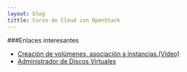 ```yaml
---
layout: blog
tittle: Curso de Cloud con OpenStack
---
```

###Enlaces interesantes

* [Creación de volúmenes, asociación a instancias.(Vídeo)](https://www.youtube.com/watch?v=bVukNnvhabc)
* [Administrador de Discos Virtuales](https://docs.stackops.net/block-storage-plugin-es.html)